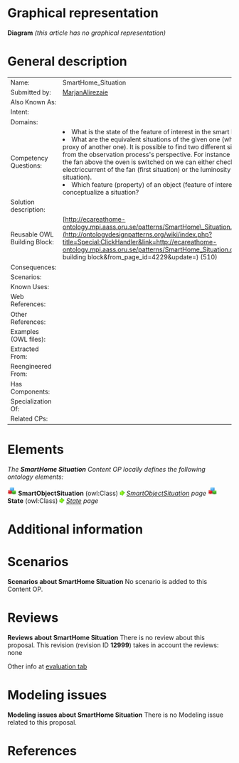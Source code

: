 #  Graphical representation


__Diagram__
_(this article has no graphical representation)_



#  General description




|  |  |
| --- | --- |
|  Name: |  SmartHome\_Situation |
|  Submitted by: | [MarjanAlirezaie](../User/MarjanAlirezaie.md "User:MarjanAlirezaie") |
|  Also Known As: |  |
|  Intent: |  |
|  Domains: |  |
|  Competency Questions: | <li> What is the state of the feature of interest in the smart home?</li><li> What are the equivalent situations of the given one (which situation is proxy of another one). It is possible to find two different situations equivalent from the observation process's perspective. For instance in order to see if the fan above the oven is switched on we can either check the electriccurrent of the fan (first situation) or the luminosity of its lamp (second situation).</li><li> Which feature (property) of an object (feature of interest) is used to conceptualize a situation?</li> |
|  Solution description: |  |
|  Reusable OWL Building Block: | [http://ecareathome-ontology.mpi.aass.oru.se/patterns/SmartHome\_Situation.owl](http://ontologydesignpatterns.org/wiki/index.php?title=Special:ClickHandler&link=http://ecareathome-ontology.mpi.aass.oru.se/patterns/SmartHome_Situation.owl&message=OWL building block&from_page_id=4229&update=) (510) |
|  Consequences: |  |
|  Scenarios: |  |
|  Known Uses: |  |
|  Web References: |  |
|  Other References: |  |
|  Examples (OWL files): |  |
|  Extracted From: |  |
|  Reengineered From: |  |
|  Has Components: |  |
|  Specialization Of: |  |
|  Related CPs: |  |


  




#  Elements


_The __SmartHome Situation__ Content OP locally defines the following ontology elements:_



[![Class](./20px-Class.gif)](../Image/Class.gif.md "Class") __SmartObjectSituation__ (owl:Class) 
 [![](./11px-ArrowRight.gif)](../Image/ArrowRight.gif.md "ArrowRight.gif") _[SmartObjectSituation](./SmartHome_Situation/SmartObjectSituation.md "Submissions:SmartHome Situation/SmartObjectSituation") page_
[![Class](./20px-Class.gif)](../Image/Class.gif.md "Class") __State__ (owl:Class) 
 [![](./11px-ArrowRight.gif)](../Image/ArrowRight.gif.md "ArrowRight.gif") _[State](../DetectorFinalState/DetectorFinalState.md "Submissions:SmartHome Situation/State") page_
#  Additional information


#  Scenarios



__Scenarios about SmartHome Situation__
No scenario is added to this Content OP.




#  Reviews



__Reviews about SmartHome Situation__
There is no review about this proposal.
This revision (revision ID __12999__) takes in account the reviews: none


Other info at [evaluation tab](http://ontologydesignpatterns.org/wiki/index.php?title=Submissions:SmartHome_Situation&action=evaluation "http://ontologydesignpatterns.org/wiki/index.php?title=Submissions:SmartHome_Situation&action=evaluation")




#  Modeling issues



__Modeling issues about SmartHome Situation__
There is no Modeling issue related to this proposal.




#  References
